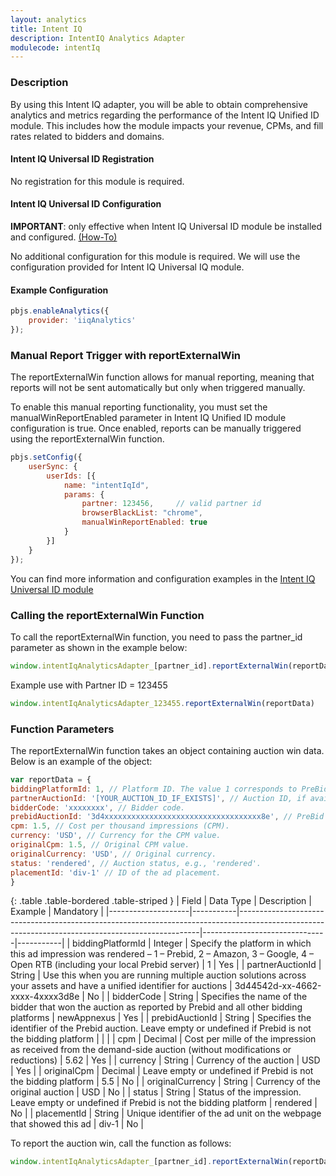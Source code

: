 ```yaml
---
layout: analytics
title: Intent IQ
description: IntentIQ Analytics Adapter
modulecode: intentIq
---
```


### Description

By using this Intent IQ adapter, you will be able to obtain comprehensive analytics and metrics regarding the performance of the Intent IQ Unified ID module. This includes how the module impacts your revenue, CPMs, and fill rates related to bidders and domains.

#### Intent IQ Universal ID Registration

No registration for this module is required.

#### Intent IQ Universal ID Configuration

**IMPORTANT**: only effective when Intent IQ Universal ID module be installed and configured. [(How-To)](https://docs.prebid.org/dev-docs/modules/userid-submodules/intentiq.html)

No additional configuration for this module is required. We will use the configuration provided for Intent IQ Universal IQ module.

#### Example Configuration

```js
pbjs.enableAnalytics({
    provider: 'iiqAnalytics'
});
```

### Manual Report Trigger with reportExternalWin

The reportExternalWin function allows for manual reporting, meaning that reports will not be sent automatically but only when triggered manually.

To enable this manual reporting functionality, you must set the manualWinReportEnabled parameter in Intent IQ Unified ID module configuration is true. Once enabled, reports can be manually triggered using the reportExternalWin function.

```js
pbjs.setConfig({
    userSync: {
        userIds: [{
            name: "intentIqId",
            params: {
                partner: 123456,     // valid partner id
                browserBlackList: "chrome",
                manualWinReportEnabled: true
            }
        }]
    }
});
```

You can find more information and configuration examples in the [Intent IQ Universal ID module](https://docs.prebid.org/dev-docs/modules/userid-submodules/intentiq.html#configuration)

### Calling the reportExternalWin Function

To call the reportExternalWin function, you need to pass the partner_id parameter as shown in the example below:

```js
window.intentIqAnalyticsAdapter_[partner_id].reportExternalWin(reportData)
```

Example use with Partner ID = 123455

```js
window.intentIqAnalyticsAdapter_123455.reportExternalWin(reportData)
```

### Function Parameters

The reportExternalWin function takes an object containing auction win data. Below is an example of the object:

```js
var reportData = {
biddingPlatformId: 1, // Platform ID. The value 1 corresponds to PreBid.
partnerAuctionId: '[YOUR_AUCTION_ID_IF_EXISTS]', // Auction ID, if available.
bidderCode: 'xxxxxxxx', // Bidder code.
prebidAuctionId: '3d4xxxxxxxxxxxxxxxxxxxxxxxxxxxxxxxxxxx8e', // PreBid auction ID.
cpm: 1.5, // Cost per thousand impressions (CPM).
currency: 'USD', // Currency for the CPM value.
originalCpm: 1.5, // Original CPM value.
originalCurrency: 'USD', // Original currency.
status: 'rendered', // Auction status, e.g., 'rendered'.
placementId: 'div-1' // ID of the ad placement.
}
```

{: .table .table-bordered .table-striped }
| Field              | Data Type | Description                                                                                                                                      | Example                       | Mandatory |
|--------------------|-----------|--------------------------------------------------------------------------------------------------------------------------------------------------|-------------------------------|-----------|
| biddingPlatformId   | Integer   | Specify the platform in which this ad impression was rendered – 1 – Prebid, 2 – Amazon, 3 – Google, 4 – Open RTB (including your local Prebid server) | 1                             | Yes       |
| partnerAuctionId    | String    | Use this when you are running multiple auction solutions across your assets and have a unified identifier for auctions                            | 3d44542d-xx-4662-xxxx-4xxxx3d8e | No        |
| bidderCode          | String    | Specifies the name of the bidder that won the auction as reported by Prebid and all other bidding platforms                                       | newAppnexus                   | Yes       |
| prebidAuctionId     | String    | Specifies the identifier of the Prebid auction. Leave empty or undefined if Prebid is not the bidding platform                                   |                               |         |
| cpm                 | Decimal   | Cost per mille of the impression as received from the demand-side auction (without modifications or reductions)                                   | 5.62                          | Yes       |
| currency            | String    | Currency of the auction                                                                                                                          | USD                           | Yes       |
| originalCpm         | Decimal   | Leave empty or undefined if Prebid is not the bidding platform                                                                                    | 5.5                           | No        |
| originalCurrency    | String    | Currency of the original auction                                                                                                                 | USD                           | No        |
| status              | String    | Status of the impression. Leave empty or undefined if Prebid is not the bidding platform                                                          | rendered                      | No        |
| placementId         | String    | Unique identifier of the ad unit on the webpage that showed this ad                                                                               | div-1                         | No        |

To report the auction win, call the function as follows:

```js
window.intentIqAnalyticsAdapter_[partner_id].reportExternalWin(reportData)
```
